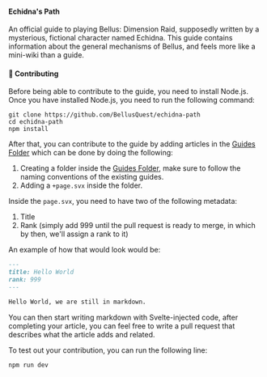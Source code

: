#### Echidna's Path

An official guide to playing Bellus: Dimension Raid, supposedly written by a mysterious, fictional character named Echidna. 
This guide contains information about the general mechanisms of Bellus, and feels more like a mini-wiki than a guide.

#### 🔬 Contributing 

Before being able to contribute to the guide, you need to install Node.js. Once you have installed Node.js, you need 
to run the following command:
```shell
git clone https://github.com/BellusQuest/echidna-path
cd echidna-path
npm install
```

After that, you can contribute to the guide by adding articles in the [Guides Folder](src/routes/guide) which can be done by doing 
the following:
1. Creating a folder inside the [Guides Folder](src/routes/guide), make sure to follow the naming conventions of the existing guides.
2. Adding a `+page.svx` inside the folder.

Inside the `page.svx`, you need to have two of the following metadata:
1. Title
2. Rank (simply add 999 until the pull request is ready to merge, in which by then, we'll assign a rank to it)

An example of how that would look would be:
```markdown
---
title: Hello World
rank: 999
---

Hello World, we are still in markdown.
```

You can then start writing markdown with Svelte-injected code, after completing your article, you can feel free to write a 
pull request that describes what the article adds and related.

To test out your contribution, you can run the following line:
```shell
npm run dev
```
